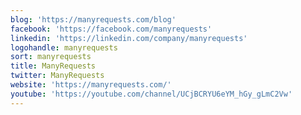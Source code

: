 ```yaml
---
blog: 'https://manyrequests.com/blog'
facebook: 'https://facebook.com/manyrequests'
linkedin: 'https://linkedin.com/company/manyrequests'
logohandle: manyrequests
sort: manyrequests
title: ManyRequests
twitter: ManyRequests
website: 'https://manyrequests.com/'
youtube: 'https://youtube.com/channel/UCjBCRYU6eYM_hGy_gLmC2Vw'
---
```

